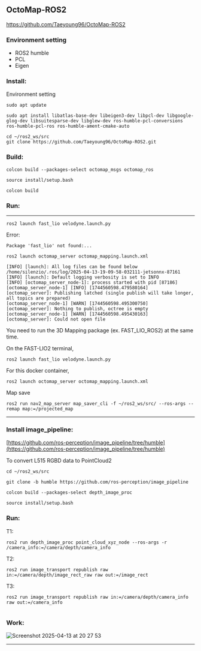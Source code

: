 
## OctoMap-ROS2

https://github.com/Taeyoung96/OctoMap-ROS2

### Environment setting
- ROS2 humble
- PCL
- Eigen

### Install:

Environment setting
```
sudo apt update

sudo apt install libatlas-base-dev libeigen3-dev libpcl-dev libgoogle-glog-dev libsuitesparse-dev libglew-dev ros-humble-pcl-conversions ros-humble-pcl-ros ros-humble-ament-cmake-auto
```

```
cd ~/ros2_ws/src
git clone https://github.com/Taeyoung96/OctoMap-ROS2.git
```
### Build:

```
colcon build --packages-select octomap_msgs octomap_ros
```
```
source install/setup.bash
```
```
colcon build
```

### Run:
___
```
ros2 launch fast_lio velodyne.launch.py
```
Error:
```
Package 'fast_lio' not found:...
```

```
ros2 launch octomap_server octomap_mapping.launch.xml

[INFO] [launch]: All log files can be found below /home/silenzio/.ros/log/2025-04-13-19-09-58-032111-jetsonnx-87161
[INFO] [launch]: Default logging verbosity is set to INFO
[INFO] [octomap_server_node-1]: process started with pid [87186]
[octomap_server_node-1] [INFO] [1744560598.479580164] [octomap_server]: Publishing latched (single publish will take longer, all topics are prepared)
[octomap_server_node-1] [WARN] [1744560598.495300750] [octomap_server]: Nothing to publish, octree is empty
[octomap_server_node-1] [WARN] [1744560598.495430163] [octomap_server]: Could not open file
```


You need to run the 3D Mapping package (ex. FAST_LIO_ROS2) at the same time.

On the FAST-LIO2 terminal,
```
ros2 launch fast_lio velodyne.launch.py
```
For this docker container,

```
ros2 launch octomap_server octomap_mapping.launch.xml
```

Map save
```
ros2 run nav2_map_server map_saver_cli -f ~/ros2_ws/src/ --ros-args --remap map:=/projected_map
```

_____________


### Install image_pipeline:
[https://github.com/ros-perception/image_pipeline/tree/humble](https://github.com/ros-perception/image_pipeline/tree/humble)

To convert L515 RGBD data to PointCloud2

```
cd ~/ros2_ws/src

git clone -b humble https://github.com/ros-perception/image_pipeline
```
```
colcon build --packages-select depth_image_proc
```
```
source install/setup.bash
```

### Run:

T1:
```
ros2 run depth_image_proc point_cloud_xyz_node --ros-args -r /camera_info:=/camera/depth/camera_info
```


T2:
```
ros2 run image_transport republish raw in:=/camera/depth/image_rect_raw raw out:=/image_rect
```

T3:
```
ros2 run image_transport republish raw in:=/camera/depth/camera_info raw out:=/camera_info


```
### Work:

![Screenshot 2025-04-13 at 20 27 53](https://github.com/user-attachments/assets/2260d6be-408a-4a36-bded-b1c21e57cb87)
_____________
